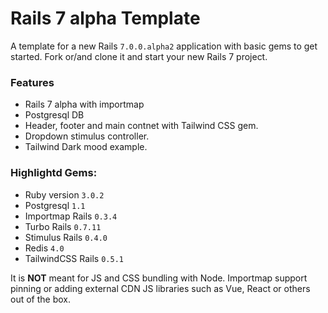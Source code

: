 # Rails 7 alpha Template

A template for a new Rails `7.0.0.alpha2` application with basic gems to get started. Fork or/and clone it and start your new Rails 7 project.

### Features
- Rails 7 alpha with importmap
- Postgresql DB
- Header, footer and main contnet with Tailwind CSS gem.
- Dropdown stimulus controller.
- Tailwind Dark mood example.

### Highlightd Gems:

* Ruby version `3.0.2`
* Postgresql `1.1`
* Importmap Rails `0.3.4`
* Turbo Rails `0.7.11`
* Stimulus Rails `0.4.0`
* Redis `4.0`
* TailwindCSS Rails `0.5.1`

It is **NOT** meant for JS and CSS bundling with Node. Importmap support pinning or adding external CDN JS libraries such as Vue, React or others out of the box.